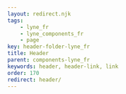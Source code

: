 ```yaml
---
layout: redirect.njk
tags: 
    - lyne_fr
    - lyne_components_fr
    - page
key: header-folder-lyne_fr
title: Header
parent: components-lyne_fr
keywords: header, header-link, link
order: 170
redirect: header/
---
```

